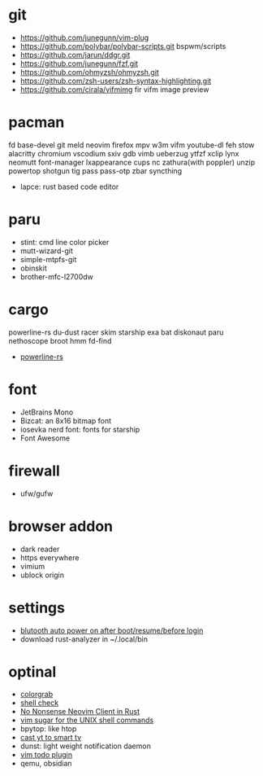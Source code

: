 # git
- https://github.com/junegunn/vim-plug
- https://github.com/polybar/polybar-scripts.git    bspwm/scripts
- https://github.com/jarun/ddgr.git
- https://github.com/junegunn/fzf.git
- https://github.com/ohmyzsh/ohmyzsh.git
- https://github.com/zsh-users/zsh-syntax-highlighting.git
- https://github.com/cirala/vifmimg fir vifm image preview

# pacman
fd base-devel git meld neovim firefox mpv w3m vifm youtube-dl feh stow
alacritty chromium vscodium sxiv gdb vimb ueberzug ytfzf xclip lynx 
neomutt font-manager lxappearance cups nc zathura(with poppler) unzip powertop 
shotgun tig pass pass-otp zbar syncthing

- lapce: rust based code editor

# paru
- stint: cmd line color picker
- mutt-wizard-git
- simple-mtpfs-git
- obinskit
- brother-mfc-l2700dw

# cargo
powerline-rs du-dust racer skim starship exa bat  diskonaut paru
nethoscope broot hmm fd-find
- [powerline-rs](https://github.com/jD91mZM2/powerline-rs.git)

# font
- JetBrains Mono
- Bizcat:  an 8x16 bitmap font
- iosevka nerd font: fonts for starship
- Font Awesome

# firewall
- ufw/gufw

# browser addon
- dark reader
- https everywhere
- vimium
- ublock origin

# settings
- [blutooth auto power on after boot/resume/before login](https://wiki.archlinux.org/title/Bluetooth)
- download rust-analyzer in ~/.local/bin

# optinal
- [colorgrab](https://github.com/nielssp/colorgrab)
- [shell check](https://github.com/koalaman/shellcheck)
- [No Nonsense Neovim Client in Rust](https://github.com/Kethku/neovide)
- [vim sugar for the UNIX shell commands](https://github.com/tpope/vim-eunuch)   
- bpytop: like htop
- [cast yt to smart tv](https://github.com/MarcoLucidi01/ytcast)    
- dunst: light weight notification daemon
- [vim todo plugin](https://github.com/dewyze/vim-tada)
- qemu, obsidian

